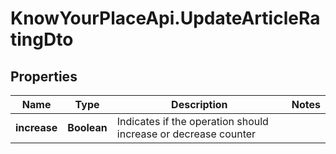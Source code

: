 # KnowYourPlaceApi.UpdateArticleRatingDto

## Properties
Name | Type | Description | Notes
------------ | ------------- | ------------- | -------------
**increase** | **Boolean** | Indicates if the operation should increase or decrease counter | 
